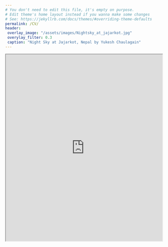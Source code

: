 ```yaml
---
# You don't need to edit this file, it's empty on purpose.
# Edit theme's home layout instead if you wanna make some changes
# See: https://jekyllrb.com/docs/themes/#overriding-theme-defaults
permalink: /CV/
header: 
 overlay_image: "/assets/images/Nightsky_at_jajarkot.jpg"
 overylay_filter: 0.3
 caption: "Night Sky at Jajarkot, Nepal by Yukesh Chaulagain"
---
```



<iframe src="https://drive.google.com/file/d/11gtsEIeiPMI3dnTchY_SKXMKM1rkKzK7/view?usp=sharing/preview" width="100%" height="600px" allow="autoplay"></iframe>
